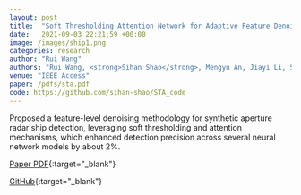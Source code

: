 ```yaml
---
layout: post
title:  "Soft Thresholding Attention Network for Adaptive Feature Denoising in SAR Ship Detection"
date:   2021-09-03 22:21:59 +00:00
image: /images/ship1.png
categories: research
author: "Rui Wang"
authors: "Rui Wang, <strong>Sihan Shao</strong>, Mengyu An, Jiayi Li, Shifeng Wang & Xiping Xu"
venue: "IEEE Access"
paper: /pdfs/sta.pdf
code: https://github.com/sihan-shao/STA_code
---
```

Proposed a feature-level denoising methodology for synthetic aperture radar ship detection, leveraging soft thresholding and attention mechanisms, which enhanced detection precision across several neural network models by about 2%.


[Paper PDF](//pdfs/sta.pdf){:target="_blank"}

[GitHub](https://github.com/sihan-shao/STA_code){:target="_blank"}